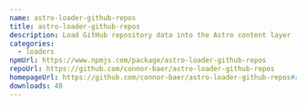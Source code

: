 ```yaml
---
name: astro-loader-github-repos
title: astro-loader-github-repos
description: Load GitHub repository data into the Astro content layer
categories:
  - loaders
npmUrl: https://www.npmjs.com/package/astro-loader-github-repos
repoUrl: https://github.com/connor-baer/astro-loader-github-repos
homepageUrl: https://github.com/connor-baer/astro-loader-github-repos#readme
downloads: 48
---
```

